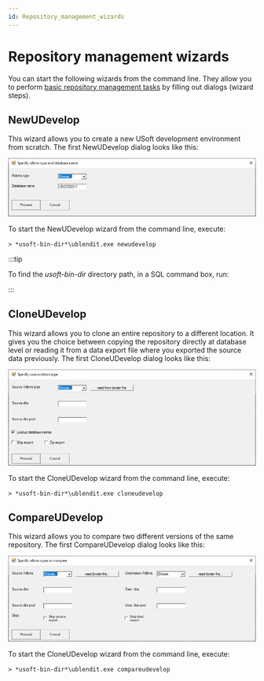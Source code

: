 ```yaml
---
id: Repository_management_wizards
---
```


# Repository management wizards

You can start the following wizards from the command line. They allow you to perform [basic repository management tasks](/Repositories/Introducing_repositories/Introducing_repositories.md) by filling out dialogs (wizard steps).

## NewUDevelop

This wizard allows you to create a new USoft development environment from scratch. The first NewUDevelop dialog looks like this:

![](./assets/7ecea579-0616-490f-b6aa-6d2e14e1cd66.png)

To start the NewUDevelop wizard from the command line, execute:

```
> *usoft-bin-dir*\ublendit.exe newudevelop
```


:::tip

To find the *usoft-bin-dir* directory path, in a SQL command box, run:

:::

## CloneUDevelop

This wizard allows you to clone an entire repository to a different location. It gives you the choice between copying the repository directly at database level or reading it from a data export file where you exported the source data previously. The first CloneUDevelop dialog looks like this:

![](./assets/a7a5b127-db9a-4338-a3fe-2bf589cbea2b.png)

To start the CloneUDevelop wizard from the command line, execute:

```
> *usoft-bin-dir*\ublendit.exe cloneudevelop
```

## CompareUDevelop

This wizard allows you to compare two different versions of the same repository. The first CompareUDevelop dialog looks like this:

![](./assets/1b0fa6c9-69c0-4d3b-8880-42da4fa4ae7f.png)

To start the CloneUDevelop wizard from the command line, execute:

```
> *usoft-bin-dir*\ublendit.exe compareudevelop
```